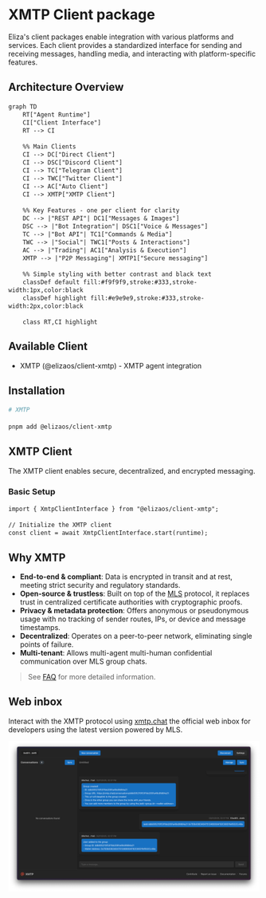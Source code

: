 # XMTP Client package

Eliza's client packages enable integration with various platforms and services. Each client provides a standardized interface for sending and receiving messages, handling media, and interacting with platform-specific features.

## Architecture Overview

```mermaid
graph TD
    RT["Agent Runtime"]
    CI["Client Interface"]
    RT --> CI

    %% Main Clients
    CI --> DC["Direct Client"]
    CI --> DSC["Discord Client"]
    CI --> TC["Telegram Client"]
    CI --> TWC["Twitter Client"]
    CI --> AC["Auto Client"]
    CI --> XMTP["XMTP Client"]

    %% Key Features - one per client for clarity
    DC --> |"REST API"| DC1["Messages & Images"]
    DSC --> |"Bot Integration"| DSC1["Voice & Messages"]
    TC --> |"Bot API"| TC1["Commands & Media"]
    TWC --> |"Social"| TWC1["Posts & Interactions"]
    AC --> |"Trading"| AC1["Analysis & Execution"]
    XMTP --> |"P2P Messaging"| XMTP1["Secure messaging"]

    %% Simple styling with better contrast and black text
    classDef default fill:#f9f9f9,stroke:#333,stroke-width:1px,color:black
    classDef highlight fill:#e9e9e9,stroke:#333,stroke-width:2px,color:black

    class RT,CI highlight
```

## Available Client

- XMTP (@elizaos/client-xmtp) - XMTP agent integration

## Installation

```bash
# XMTP

pnpm add @elizaos/client-xmtp
```

## XMTP Client

The XMTP client enables secure, decentralized, and encrypted messaging.

### Basic Setup

```tsx
import { XmtpClientInterface } from "@elizaos/client-xmtp";

// Initialize the XMTP client
const client = await XmtpClientInterface.start(runtime);
```

## Why XMTP

- **End-to-end & compliant**: Data is encrypted in transit and at rest, meeting strict security and regulatory standards.
- **Open-source & trustless**: Built on top of the [MLS](https://messaginglayersecurity.rocks/) protocol, it replaces trust in centralized certificate authorities with cryptographic proofs.
- **Privacy & metadata protection**: Offers anonymous or pseudonymous usage with no tracking of sender routes, IPs, or device and message timestamps.
- **Decentralized**: Operates on a peer-to-peer network, eliminating single points of failure.
- **Multi-tenant**: Allows multi-agent multi-human confidential communication over MLS group chats.

> See [FAQ](https://docs.xmtp.org/intro/faq) for more detailed information.

## Web inbox

Interact with the XMTP protocol using [xmtp.chat](https://xmtp.chat) the official web inbox for developers using the latest version powered by MLS.

![](/chat.png)
